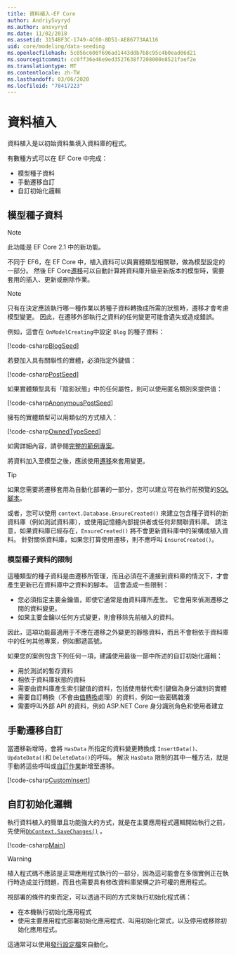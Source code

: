 ```yaml
---
title: 資料植入-EF Core
author: AndriySvyryd
ms.author: ansvyryd
ms.date: 11/02/2018
ms.assetid: 3154BF3C-1749-4C60-8D51-AE86773AA116
uid: core/modeling/data-seeding
ms.openlocfilehash: 5c056c600f696ad1443ddb7b8c95c4b0ead06d21
ms.sourcegitcommit: cc0ff36e46e9ed3527638f7208000e8521faef2e
ms.translationtype: MT
ms.contentlocale: zh-TW
ms.lasthandoff: 03/06/2020
ms.locfileid: "78417223"
---
```

# <a name="data-seeding"></a>資料植入

資料植入是以初始資料集填入資料庫的程式。

有數種方式可以在 EF Core 中完成：

* 模型種子資料
* 手動遷移自訂
* 自訂初始化邏輯

## <a name="model-seed-data"></a>模型種子資料

> [!NOTE]
> 此功能是 EF Core 2.1 中的新功能。

不同于 EF6，在 EF Core 中，植入資料可以與實體類型相關聯，做為模型設定的一部分。 然後 EF Core[遷移](xref:core/managing-schemas/migrations/index)可以自動計算將資料庫升級至新版本的模型時，需要套用的插入、更新或刪除作業。

> [!NOTE]
> 只有在決定應該執行哪一種作業以將種子資料轉換成所需的狀態時，遷移才會考慮模型變更。 因此，在遷移外部執行之資料的任何變更可能會遺失或造成錯誤。

例如，這會在 `OnModelCreating`中設定 `Blog` 的種子資料：

[!code-csharp[BlogSeed](../../../samples/core/Modeling/DataSeeding/DataSeedingContext.cs?name=BlogSeed)]

若要加入具有關聯性的實體，必須指定外鍵值：

[!code-csharp[PostSeed](../../../samples/core/Modeling/DataSeeding/DataSeedingContext.cs?name=PostSeed)]

如果實體類型具有「陰影狀態」中的任何屬性，則可以使用匿名類別來提供值：

[!code-csharp[AnonymousPostSeed](../../../samples/core/Modeling/DataSeeding/DataSeedingContext.cs?name=AnonymousPostSeed)]

擁有的實體類型可以用類似的方式植入：

[!code-csharp[OwnedTypeSeed](../../../samples/core/Modeling/DataSeeding/DataSeedingContext.cs?name=OwnedTypeSeed)]

如需詳細內容，請參閱[完整的範例專案](https://github.com/dotnet/EntityFramework.Docs/tree/master/samples/core/Modeling/DataSeeding)。

將資料加入至模型之後，應該使用[遷移](xref:core/managing-schemas/migrations/index)來套用變更。

> [!TIP]
> 如果您需要將遷移套用為自動化部署的一部分，您可以建立可在執行前預覽的[SQL 腳本](xref:core/managing-schemas/migrations/index#generate-sql-scripts)。

或者，您可以使用 `context.Database.EnsureCreated()` 來建立包含種子資料的新資料庫（例如測試資料庫），或使用記憶體內部提供者或任何非關聯資料庫。 請注意，如果資料庫已經存在，`EnsureCreated()` 將不會更新資料庫中的架構或植入資料。 針對關係資料庫，如果您打算使用遷移，則不應呼叫 `EnsureCreated()`。

### <a name="limitations-of-model-seed-data"></a>模型種子資料的限制

這種類型的種子資料是由遷移所管理，而且必須在不連接到資料庫的情況下，才會產生更新已在資料庫中之資料的腳本。 這會造成一些限制：

* 您必須指定主要金鑰值，即使它通常是由資料庫所產生。 它會用來偵測遷移之間的資料變更。
* 如果主要金鑰以任何方式變更，則會移除先前植入的資料。

因此，這項功能最適用于不應在遷移之外變更的靜態資料，而且不會相依于資料庫中的任何其他專案，例如郵遞區號。

如果您的案例包含下列任何一項，建議使用最後一節中所述的自訂初始化邏輯：

* 用於測試的暫存資料
* 相依于資料庫狀態的資料
* 需要由資料庫產生索引鍵值的資料，包括使用替代索引鍵做為身分識別的實體
* 需要自訂轉換（不會由[值轉換](xref:core/modeling/value-conversions)處理）的資料，例如一些密碼雜湊
* 需要呼叫外部 API 的資料，例如 ASP.NET Core 身分識別角色和使用者建立

## <a name="manual-migration-customization"></a>手動遷移自訂

當遷移新增時，會將 `HasData` 所指定的資料變更轉換成 `InsertData()`、`UpdateData()`和 `DeleteData()`的呼叫。 解決 `HasData` 限制的其中一種方法，就是手動將這些呼叫或[自訂作業](xref:core/managing-schemas/migrations/operations)新增至遷移。

[!code-csharp[CustomInsert](../../../samples/core/Modeling/DataSeeding/Migrations/20181102235626_Initial.cs?name=CustomInsert)]

## <a name="custom-initialization-logic"></a>自訂初始化邏輯

執行資料植入的簡單且功能強大的方式，就是在主要應用程式邏輯開始執行之前，先使用[`DbContext.SaveChanges()`](xref:core/saving/index) 。

[!code-csharp[Main](../../../samples/core/Modeling/DataSeeding/Program.cs?name=CustomSeeding)]

> [!WARNING]
> 植入程式碼不應該是正常應用程式執行的一部分，因為這可能會在多個實例正在執行時造成並行問題，而且也需要具有修改資料庫架構之許可權的應用程式。

視部署的條件約束而定，可以透過不同的方式來執行初始化程式碼：

* 在本機執行初始化應用程式
* 使用主要應用程式部署初始化應用程式、叫用初始化常式，以及停用或移除初始化應用程式。

這通常可以使用[發行設定檔](/aspnet/core/host-and-deploy/visual-studio-publish-profiles)來自動化。
